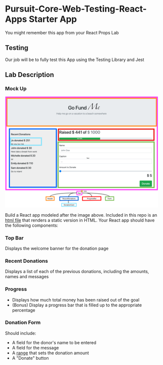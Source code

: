 # Pursuit-Core-Web-Testing-React-Apps Starter App

You might remember this app from your React Props Lab

## Testing
Our job will be to fully test this App using the Testing Library and Jest

## Lab Description

### Mock Up
![goFundMe](./goFundMe.png)

Build a React app modeled after the image above.  Included in this repo is an [html file](https://github.com/joinpursuit/Pursuit-Core-Web-Props-Lab/blob/master/index.html) that renders a static version in HTML.  Your React app should have the following components:

### Top Bar

Displays the welcome banner for the donation page

### Recent Donations

Displays a list of each of the previous donations, including the amounts, names and messages

### Progress

- Displays how much total money has been raised out of the goal
- (Bonus) Display a progress bar that is filled up to the appropriate percentage

### Donation Form

Should include:

- A field for the donor's name to be entered
- A field for the message
- A [range](https://www.w3schools.com/tags/att_input_type_range.asp) that sets the donation amount
- A "Donate" button
